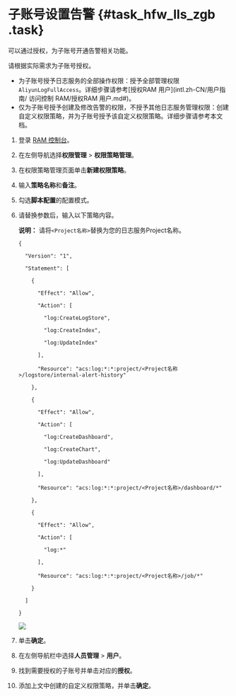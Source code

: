 # 子账号设置告警 {#task_hfw_lls_zgb .task}

可以通过授权，为子账号开通告警相关功能。

请根据实际需求为子账号授权。

-   为子账号授予日志服务的全部操作权限：授予全部管理权限`AliyunLogFullAccess`。详细步骤请参考[授权RAM 用户](intl.zh-CN/用户指南/         访问控制 RAM/授权RAM 用户.md#)。
-   仅为子账号授予创建及修改告警的权限，不授予其他日志服务管理权限：创建自定义权限策略，并为子账号授予该自定义权限策略。详细步骤请参考本文档。

1.  登录 [RAM 控制台](https://ram.console.aliyun.com/)。
2.  在左侧导航选择**权限管理** \> **权限策略管理**。
3.  在权限策略管理页面单击**新建权限策略**。
4.  输入**策略名称**和**备注**。
5.  勾选**脚本配置**的配置模式。
6.  请替换参数后，输入以下策略内容。 

    **说明：** 请将`<Project名称>`替换为您的日志服务Project名称。

    ```
    {
    
      "Version": "1",
    
      "Statement": [
    
        {
    
          "Effect": "Allow",
    
          "Action": [
    
            "log:CreateLogStore",
    
            "log:CreateIndex",
    
            "log:UpdateIndex"
    
          ],
    
          "Resource": "acs:log:*:*:project/<Project名称>/logstore/internal-alert-history"
    
        },
    
        {
    
          "Effect": "Allow",
    
          "Action": [
    
            "log:CreateDashboard",
    
            "log:CreateChart",
    
            "log:UpdateDashboard"
    
          ],
    
          "Resource": "acs:log:*:*:project/<Project名称>/dashboard/*"
    
        },
    
        {
    
          "Effect": "Allow",
    
          "Action": [
    
            "log:*"
    
          ],
    
          "Resource": "acs:log:*:*:project/<Project名称>/job/*"
    
        }
    
      ]
    
    }
    ```

     ![](http://static-aliyun-doc.oss-cn-hangzhou.aliyuncs.com/assets/img/135622/155660901240145_zh-CN.png) 

7.  单击**确定**。
8.  在左侧导航栏中选择**人员管理** \> **用户**。
9.  找到需要授权的子账号并单击对应的**授权**。
10. 添加上文中创建的自定义权限策略，并单击**确定**。

